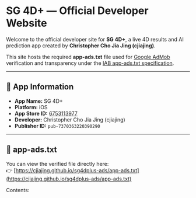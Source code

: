 # SG 4D+ — Official Developer Website

Welcome to the official developer site for **SG 4D+**, a live 4D results and AI prediction app created by **Christopher Cho Jia Jing (cjiajing)**.

This site hosts the required **app-ads.txt** file used for [Google AdMob](https://admob.google.com) verification and transparency under the [IAB app-ads.txt specification](https://iabtechlab.com/ads-txt/).

---

## 🔗 App Information
- **App Name:** SG 4D+
- **Platform:** iOS  
- **App Store ID:** [6753113977](https://apps.apple.com/app/id6753113977)
- **Developer:** Christopher Cho Jia Jing (cjiajing)
- **Publisher ID:** `pub-7370363220390290`

---

## 🧾 app-ads.txt

You can view the verified file directly here:  
👉 [https://cjiajing.github.io/sg4dplus-ads/app-ads.txt](https://cjiajing.github.io/sg4dplus-ads/app-ads.txt)

Contents:
